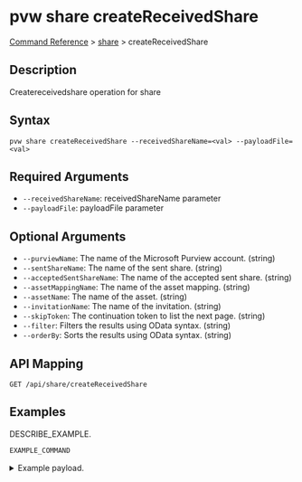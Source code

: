 # pvw share createReceivedShare
[Command Reference](../../../README.md#command-reference) > [share](./main.md) > createReceivedShare

## Description
Createreceivedshare operation for share

## Syntax
```
pvw share createReceivedShare --receivedShareName=<val> --payloadFile=<val>
```

## Required Arguments
- `--receivedShareName`: receivedShareName parameter
- `--payloadFile`: payloadFile parameter

## Optional Arguments
- `--purviewName`: The name of the Microsoft Purview account. (string)
- `--sentShareName`: The name of the sent share. (string)
- `--acceptedSentShareName`: The name of the accepted sent share. (string)
- `--assetMappingName`: The name of the asset mapping. (string)
- `--assetName`: The name of the asset. (string)
- `--invitationName`: The name of the invitation. (string)
- `--skipToken`: The continuation token to list the next page. (string)
- `--filter`: Filters the results using OData syntax. (string)
- `--orderBy`: Sorts the results using OData syntax. (string)

## API Mapping
 >  > []()
```
GET /api/share/createReceivedShare
```

## Examples
DESCRIBE_EXAMPLE.
```powershell
EXAMPLE_COMMAND
```
<details><summary>Example payload.</summary>
<p>

```json
PASTE_JSON_HERE
```
</p>
</details>